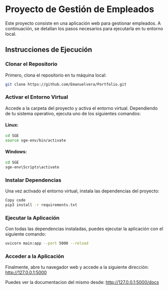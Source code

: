 # Proyecto de Gestión de Empleados

Este proyecto consiste en una aplicación web para gestionar empleados. A continuación, se detallan los pasos necesarios para ejecutarla en tu entorno local.

## Instrucciones de Ejecución

### Clonar el Repositorio
Primero, clona el repositorio en tu máquina local:

```bash
git clone https://github.com/Emanuelvera/Portfolio.git
```

### Activar el Entorno Virtual

Accede a la carpeta del proyecto y activa el entorno virtual. Dependiendo de tu sistema operativo, ejecuta uno de los siguientes comandos:

#### Linux:

```bash
cd SGE
source sge-env/bin/activate
```

#### Windows:

```bash
cd SGE
sge-env\Scripts\activate
```

### Instalar Dependencias
Una vez activado el entorno virtual, instala las dependencias del proyecto:

```bash
Copy code
pip3 install -r requirements.txt
```

### Ejecutar la Aplicación
Con todas las dependencias instaladas, puedes ejecutar la aplicación con el siguiente comando:

```bash
uvicorn main:app --port 5000 --reload
```

### Acceder a la Aplicación

Finalmente, abre tu navegador web y accede a la siguiente dirección:
http://127.0.0.1:5000

Puedes ver la documentacion del mismo desde:
http://127.0.0.1:5000/docs